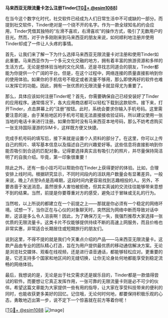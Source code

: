 **马来西亚无限流量卡怎么注册Tinder[[TG💪+ @esim1088](https://t.me/s/esim1088)]**

在当今这个数字化时代，社交软件已经成为人们日常生活中不可或缺的一部分。而提到社交软件，Tinder绝对是一个绕不开的名字。作为一款全球知名的约会应用，Tinder凭借其独特的“左滑不喜欢，右滑喜欢”的操作方式，吸引了无数用户的目光。然而，对于许多刚刚来到马来西亚的朋友来说，如何顺利地注册并使用Tinder却成了一件让人头疼的事情。

首先，让我们来了解一下为什么选择马来西亚无限流量卡对注册和使用Tinder如此重要。马来西亚作为一个多元文化交融的地方，拥有着丰富的旅游资源和多样的生活方式。无论是想体验当地的文化风情，还是寻找志同道合的朋友，Tinder都能为你提供一个广阔的平台。但是，在这个过程中，网络连接的质量直接影响到你的使用体验。如果你的手机信号不稳定或者流量不够用，那么即使再好的软件也难以发挥它的功能。因此，拥有一张优质的无限流量卡就显得尤为重要了。

那么，具体应该如何注册Tinder呢？首先，你需要确保自己已经安装好了Tinder的应用程序。通常情况下，各大应用商店都可以轻松下载到这款软件。接下来，打开Tinder，点击屏幕上的“注册”按钮。此时，系统会要求你输入手机号码。这里需要注意的是，由于某些地区的手机号可能无法直接接收验证码，所以建议使用一张当地的电话卡来进行注册。如果你暂时没有马来西亚本地号码，那么不妨考虑购买一张支持国际漫游的SIM卡，这样既方便又快捷。

完成手机号码的填写后，接下来就是设置个人资料的部分了。在这里，你可以上传自己的照片、填写基本信息以及描述自己的兴趣爱好等。这些信息将直接影响到你能否吸引到合适的匹配对象。记得要选择真实且有吸引力的照片，并尽量保持简洁明了的自我介绍。毕竟，第一印象很重要！

除此之外，还有一些小技巧可以帮助你在Tinder上获得更好的体验。比如，合理安排上线时间。根据研究显示，不同时间段内的活跃用户数量会有显著差异。一般来说，晚上7点至9点是高峰期，这段时间内更容易找到志趣相投的人。另外，不要吝啬于发送消息。虽然很多人害怕被拒绝，但其实真诚的交流往往能够带来意想不到的结果。当然，前提是你要尊重对方的感受，避免过于冒昧或无礼的行为。

当然啦，以上所说的都建立在一个前提之上——那就是你必须有一个稳定的网络环境。试想一下，当你正在与心仪的对象聊天时，突然因为网络中断而导致对话中断，这该是多么令人沮丧啊！因此，为了确保万无一失，我强烈推荐大家选择一张优质的无限流量卡。这类卡片不仅能够提供持续不断的高速上网服务，而且价格也非常实惠，非常适合长期居住或短期旅行的朋友们。

说到这里，不得不提的就是我们今天重点介绍的产品——马来西亚无限流量卡。这款产品由专业的团队精心打造，旨在为用户提供最优质的移动通信解决方案。无论是浏览社交媒体、观看在线视频，还是进行语音通话，都能够轻松应对。更重要的是，它还支持多个国家和地区间的无缝切换，让你无论身处何地都能享受到稳定流畅的网络体验。

最后，我想说的是，无论是出于社交需求还是娱乐目的，Tinder都是一款值得尝试的软件。而要想让它真正发挥作用，一张可靠的无限流量卡则是必不可少的伙伴。希望这篇文章能为大家提供一些有用的指导，让大家在享受科技带来的便利的同时，也能收获更多美好的回忆。记住哦，无论何时何地，都要保持积极乐观的心态，勇敢地迈出第一步，说不定下一个惊喜就在前方等着你呢！

[[TG💪+ @esim1088](https://t.me/s/esim1088) ![Image](https://i.postimg.cc/4NQfJmqS/Snipaste-2025-05-13-00-14-12.png)]